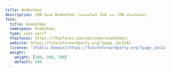 ```yaml
---
title: Anakotmai
description: CDN ฟอนต์ Anakotmai (อนาคตใหม่) ใช้ฟรี และ CDN ฟอนต์ไทยอื่นๆ
font:
  title: Anakotmai
  namespace: Anakotmai
  type: sans-serif
  thaifaces: https://thaifaces.com/specimen/anakotmai/
  website: https://futureforwardparty.org/?page_id=1242
  license: '[Public Domain](https://futureforwardparty.org/?page_id=1242)'
  weight:
    weight: [300, 500, 700]
    default: 500
---
```


<div></div>
